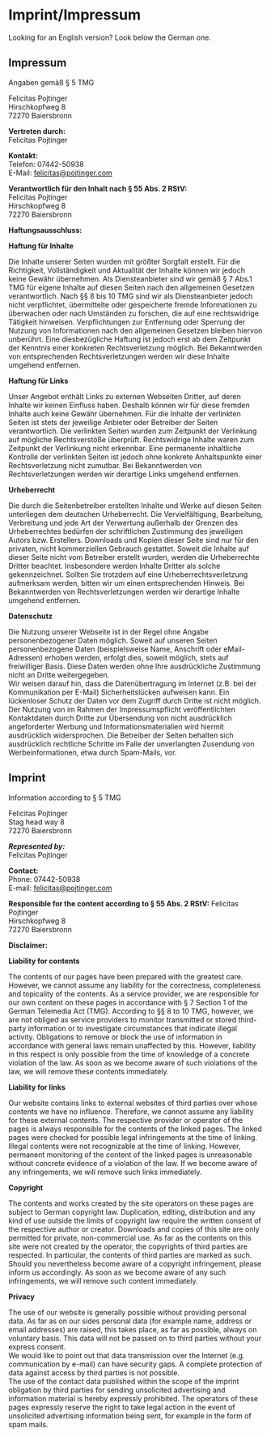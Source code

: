 # Imprint/Impressum

Looking for an English version? Look below the German one.

## Impressum

Angaben gemäß § 5 TMG

Felicitas Pojtinger  
Hirschkopfweg 8  
72270 Baiersbronn

**Vertreten durch:**  
Felicitas Pojtinger

**Kontakt:**  
Telefon: 07442-50938  
E-Mail: [felicitas@pojtinger.com](mailto:felicitas@pojtinger.com)

**Verantwortlich für den Inhalt nach § 55 Abs. 2 RStV:**  
Felicitas Pojtinger  
Hirschkopfweg 8  
72270 Baiersbronn

**Haftungsausschluss:**

**Haftung für Inhalte**

Die Inhalte unserer Seiten wurden mit größter Sorgfalt erstellt. Für die Richtigkeit, Vollständigkeit und Aktualität der Inhalte können wir jedoch keine Gewähr übernehmen. Als Diensteanbieter sind wir gemäß § 7 Abs.1 TMG für eigene Inhalte auf diesen Seiten nach den allgemeinen Gesetzen verantwortlich. Nach §§ 8 bis 10 TMG sind wir als Diensteanbieter jedoch nicht verpflichtet, übermittelte oder gespeicherte fremde Informationen zu überwachen oder nach Umständen zu forschen, die auf eine rechtswidrige Tätigkeit hinweisen. Verpflichtungen zur Entfernung oder Sperrung der Nutzung von Informationen nach den allgemeinen Gesetzen bleiben hiervon unberührt. Eine diesbezügliche Haftung ist jedoch erst ab dem Zeitpunkt der Kenntnis einer konkreten Rechtsverletzung möglich. Bei Bekanntwerden von entsprechenden Rechtsverletzungen werden wir diese Inhalte umgehend entfernen.

**Haftung für Links**

Unser Angebot enthält Links zu externen Webseiten Dritter, auf deren Inhalte wir keinen Einfluss haben. Deshalb können wir für diese fremden Inhalte auch keine Gewähr übernehmen. Für die Inhalte der verlinkten Seiten ist stets der jeweilige Anbieter oder Betreiber der Seiten verantwortlich. Die verlinkten Seiten wurden zum Zeitpunkt der Verlinkung auf mögliche Rechtsverstöße überprüft. Rechtswidrige Inhalte waren zum Zeitpunkt der Verlinkung nicht erkennbar. Eine permanente inhaltliche Kontrolle der verlinkten Seiten ist jedoch ohne konkrete Anhaltspunkte einer Rechtsverletzung nicht zumutbar. Bei Bekanntwerden von Rechtsverletzungen werden wir derartige Links umgehend entfernen.

**Urheberrecht**

Die durch die Seitenbetreiber erstellten Inhalte und Werke auf diesen Seiten unterliegen dem deutschen Urheberrecht. Die Vervielfältigung, Bearbeitung, Verbreitung und jede Art der Verwertung außerhalb der Grenzen des Urheberrechtes bedürfen der schriftlichen Zustimmung des jeweiligen Autors bzw. Erstellers. Downloads und Kopien dieser Seite sind nur für den privaten, nicht kommerziellen Gebrauch gestattet. Soweit die Inhalte auf dieser Seite nicht vom Betreiber erstellt wurden, werden die Urheberrechte Dritter beachtet. Insbesondere werden Inhalte Dritter als solche gekennzeichnet. Sollten Sie trotzdem auf eine Urheberrechtsverletzung aufmerksam werden, bitten wir um einen entsprechenden Hinweis. Bei Bekanntwerden von Rechtsverletzungen werden wir derartige Inhalte umgehend entfernen.

**Datenschutz**

Die Nutzung unserer Webseite ist in der Regel ohne Angabe personenbezogener Daten möglich. Soweit auf unseren Seiten personenbezogene Daten (beispielsweise Name, Anschrift oder eMail-Adressen) erhoben werden, erfolgt dies, soweit möglich, stets auf freiwilliger Basis. Diese Daten werden ohne Ihre ausdrückliche Zustimmung nicht an Dritte weitergegeben.  
Wir weisen darauf hin, dass die Datenübertragung im Internet (z.B. bei der Kommunikation per E-Mail) Sicherheitslücken aufweisen kann. Ein lückenloser Schutz der Daten vor dem Zugriff durch Dritte ist nicht möglich.  
Der Nutzung von im Rahmen der Impressumspflicht veröffentlichten Kontaktdaten durch Dritte zur Übersendung von nicht ausdrücklich angeforderter Werbung und Informationsmaterialien wird hiermit ausdrücklich widersprochen. Die Betreiber der Seiten behalten sich ausdrücklich rechtliche Schritte im Falle der unverlangten Zusendung von Werbeinformationen, etwa durch Spam-Mails, vor.

## Imprint

Information according to § 5 TMG

Felicitas Pojtinger  
Stag head way 8  
72270 Baiersbronn

**_Represented by:_**  
Felicitas Pojtinger

**Contact:**  
Phone: 07442-50938  
E-mail: [felicitas@pojtinger.com](mailto:felicitas@pojtinger.com)

**Responsible for the content according to § 55 Abs. 2 RStV:**
Felicitas Pojtinger  
Hirschkopfweg 8  
72270 Baiersbronn

**Disclaimer:**

**Liability for contents**

The contents of our pages have been prepared with the greatest care. However, we cannot assume any liability for the correctness, completeness and topicality of the contents. As a service provider, we are responsible for our own content on these pages in accordance with § 7 Section 1 of the German Telemedia Act (TMG). According to §§ 8 to 10 TMG, however, we are not obliged as service providers to monitor transmitted or stored third-party information or to investigate circumstances that indicate illegal activity. Obligations to remove or block the use of information in accordance with general laws remain unaffected by this. However, liability in this respect is only possible from the time of knowledge of a concrete violation of the law. As soon as we become aware of such violations of the law, we will remove these contents immediately.

**Liability for links**

Our website contains links to external websites of third parties over whose contents we have no influence. Therefore, we cannot assume any liability for these external contents. The respective provider or operator of the pages is always responsible for the contents of the linked pages. The linked pages were checked for possible legal infringements at the time of linking. Illegal contents were not recognizable at the time of linking. However, permanent monitoring of the content of the linked pages is unreasonable without concrete evidence of a violation of the law. If we become aware of any infringements, we will remove such links immediately.

**Copyright**

The contents and works created by the site operators on these pages are subject to German copyright law. Duplication, editing, distribution and any kind of use outside the limits of copyright law require the written consent of the respective author or creator. Downloads and copies of this site are only permitted for private, non-commercial use. As far as the contents on this site were not created by the operator, the copyrights of third parties are respected. In particular, the contents of third parties are marked as such. Should you nevertheless become aware of a copyright infringement, please inform us accordingly. As soon as we become aware of any such infringements, we will remove such content immediately.

**Privacy**

The use of our website is generally possible without providing personal data. As far as on our sides personal data (for example name, address or email addresses) are raised, this takes place, as far as possible, always on voluntary basis. This data will not be passed on to third parties without your express consent.  
We would like to point out that data transmission over the Internet (e.g. communication by e-mail) can have security gaps. A complete protection of data against access by third parties is not possible.  
The use of the contact data published within the scope of the imprint obligation by third parties for sending unsolicited advertising and information material is hereby expressly prohibited. The operators of these pages expressly reserve the right to take legal action in the event of unsolicited advertising information being sent, for example in the form of spam mails.
